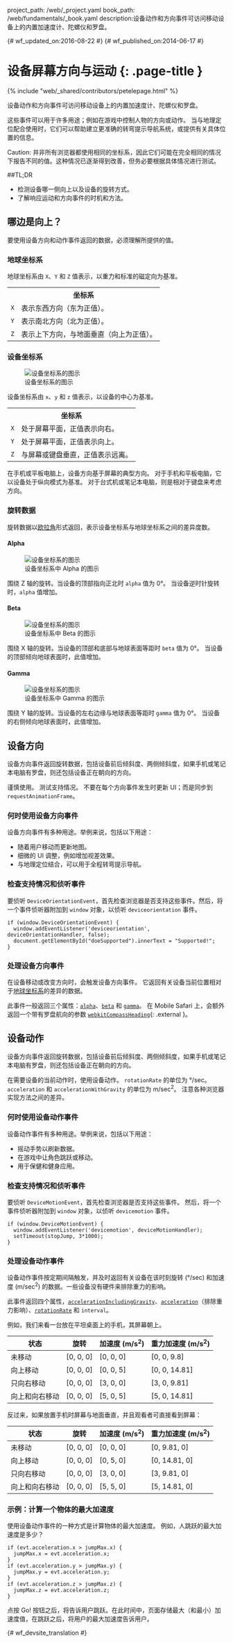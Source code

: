 project_path: /web/_project.yaml
book_path: /web/fundamentals/_book.yaml
description:设备动作和方向事件可访问移动设备上的内置加速度计、陀螺仪和罗盘。

{# wf_updated_on:2016-08-22 #}
{# wf_published_on:2014-06-17 #}

# 设备屏幕方向与运动 {: .page-title }

{% include "web/_shared/contributors/petelepage.html" %}

设备动作和方向事件可访问移动设备上的内置加速度计、陀螺仪和罗盘。


这些事件可以用于许多用途；例如在游戏中控制人物的方向或动作。
当与地理定位配合使用时，它们可以帮助建立更准确的转弯提示导航系统，或提供有关具体位置的信息。



Caution: 并非所有浏览器都使用相同的坐标系，因此它们可能在完全相同的情况下报告不同的值。这种情况已逐渐得到改善，但务必要根据具体情况进行测试。

##TL;DR

* 检测设备哪一侧向上以及设备的旋转方式。
* 了解响应运动和方向事件的时机和方法。


## 哪边是向上？

要使用设备方向和动作事件返回的数据，必须理解所提供的值。
  

### 地球坐标系

地球坐标系由 `X`、`Y` 和 `Z` 值表示，以重力和标准的磁定向为基准。


<table class="responsive">
<tr><th colspan="2">坐标系</th></tr>
<tr>
  <td><code>X</code></td>
  <td>表示东西方向（东为正值）。</td>
</tr>
<tr>
  <td><code>Y</code></td>
  <td>表示南北方向（北为正值）。</td>
</tr>
<tr>
  <td><code>Z</code></td>
  <td>表示上下方向，与地面垂直（向上为正值）。
</td>

</tr>
</table>

### 设备坐标系

<div class="attempt-right">
  <figure id="fig1">
    <img src="images/axes.png" alt="设备坐标系的图示">
    <figcaption>
      设备坐标系的图示</figcaption>

  </figure>
</div>

<!-- Special thanks to Sheppy (https://developer.mozilla.org/en-US/profiles/Sheppy)
  for his images which are in the public domain. -->

设备坐标系由 `x`、`y` 和 `z` 值表示，以设备的中心为基准。


<table class="responsive">
<tr><th colspan="2">坐标系</th></tr>
<tr>
  <td><code>X</code></td>
  <td>处于屏幕平面，正值表示向右。</td>
</tr>
<tr>
  <td><code>Y</code></td>
  <td>处于屏幕平面，正值表示向上。</td>
</tr>
<tr>
  <td><code>Z</code></td>
  <td>与屏幕或键盘垂直，正值表示远离。
</td>

</tr>
</table>

在手机或平板电脑上，设备方向基于屏幕的典型方向。
对于手机和平板电脑，它以设备处于纵向模式为基准。
对于台式机或笔记本电脑，则是相对于键盘来考虑方向。


### 旋转数据

旋转数据以[欧拉角](https://en.wikipedia.org/wiki/Euler_angles)形式返回，表示设备坐标系与地球坐标系之间的差异度数。



#### Alpha

<div class="attempt-right">
  <figure id="fig1">
    <img src="images/alpha.png" alt="设备坐标系的图示">
    <figcaption>
      设备坐标系中 Alpha 的图示</figcaption>

  </figure>
</div>

围绕 Z 轴的旋转。当设备的顶部指向正北时 `alpha` 值为 0&deg;。
当设备逆时针旋转时，`alpha` 值增加。


<div style="clear:both;"></div>

#### Beta

<div class="attempt-right">
  <figure id="fig1">
    <img src="images/beta.png" alt="设备坐标系的图示">
    <figcaption>
      设备坐标系中 Beta 的图示</figcaption>

  </figure>
</div>

围绕 X 轴的旋转。当设备的顶部和底部与地球表面等距时 `beta` 值为 0&deg;。
当设备的顶部倾向地球表面时，此值增加。


<div style="clear:both;"></div>

#### Gamma

<div class="attempt-right">
  <figure id="fig1">
    <img src="images/gamma.png" alt="设备坐标系的图示">
    <figcaption>
      设备坐标系中 Gamma 的图示</figcaption>

  </figure>
</div>

围绕 Y 轴的旋转。当设备的左右边缘与地球表面等距时 `gamma` 值为 0&deg;。
当设备的右侧倾向地球表面时，此值增加。


<div style="clear:both;"></div>

## 设备方向

设备方向事件返回旋转数据，包括设备前后倾斜度、两侧倾斜度，如果手机或笔记本电脑有罗盘，则还包括设备正在朝向的方向。



谨慎使用。
测试支持情况。
不要在每个方向事件发生时更新 UI；而是同步到 `requestAnimationFrame`。

### 何时使用设备方向事件

设备方向事件有多种用途。举例来说，包括以下用途：

* 随着用户移动而更新地图。
* 细微的 UI 调整，例如增加视差效果。
* 与地理定位结合，可以用于全程转弯提示导航。

### 检查支持情况和侦听事件

要侦听 `DeviceOrientationEvent`，首先检查浏览器是否支持这些事件。然后，将一个事件侦听器附加到 `window` 对象，以侦听 `deviceorientation` 事件。 

    if (window.DeviceOrientationEvent) {
      window.addEventListener('deviceorientation', deviceOrientationHandler, false);
      document.getElementById("doeSupported").innerText = "Supported!";
    }

### 处理设备方向事件

在设备移动或改变方向时，会触发设备方向事件。
它返回有关设备当前位置相对于[地球坐标系](#earth-coordinate-frame)的差异的数据。



此事件一般返回三个属性：[`alpha`](#alpha)、[`beta`](#beta) 和 [`gamma`](#gamma)。
在 Mobile Safari 上，会额外返回一个带有罗盘航向的参数 [`webkitCompassHeading`](https://developer.apple.com/library/ios/documentation/SafariDOMAdditions/Reference/DeviceOrientationEventClassRef/){: .external }。



## 设备动作 

设备方向事件返回旋转数据，包括设备前后倾斜度、两侧倾斜度，如果手机或笔记本电脑有罗盘，则还包括设备正在朝向的方向。



在需要设备的当前动作时，使用设备动作。
`rotationRate` 的单位为 &deg;/sec。
`acceleration` 和 `accelerationWithGravity` 的单位为 m/sec<sup>2</sup>。
注意各种浏览器实现方法之间的差异。

### 何时使用设备动作事件

设备动作事件有多种用途。举例来说，包括以下用途：

* 摇动手势以刷新数据。
* 在游戏中让角色跳跃或移动。
* 用于保健和健身应用。


### 检查支持情况和侦听事件

要侦听 `DeviceMotionEvent`，首先检查浏览器是否支持这些事件。
然后，将一个事件侦听器附加到 `window` 对象，以侦听 `devicemotion` 事件。
 

    if (window.DeviceMotionEvent) {
      window.addEventListener('devicemotion', deviceMotionHandler);
      setTimeout(stopJump, 3*1000);
    }

### 处理设备动作事件

设备动作事件按定期间隔触发，并及时返回有关设备在该时刻旋转 (&deg;/sec) 和加速度 (m/sec<sup>2</sup>) 的数据。一些设备没有硬件来排除重力的影响。


此事件返回四个属性，[`accelerationIncludingGravity`](#device-coordinate-frame)、[`acceleration`](#device-coordinate-frame)（排除重力影响）、[`rotationRate`](#rotation-data) 和 `interval`。




例如，我们来看一台放在平坦桌面上的手机，其屏幕朝上。


<table>
  <thead>
    <tr>
      <th data-th="State">状态</th>
      <th data-th="Rotation">旋转</th>
      <th data-th="Acceleration (m/s<sup>2</sup>)">加速度 (m/s<sup>2</sup>)</th>
      <th data-th="Acceleration with gravity (m/s<sup>2</sup>)">重力加速度 (m/s<sup>2</sup>)</th>
    </tr>
  </thead>
  <tbody>
    <tr>
      <td data-th="State">未移动</td>
      <td data-th="Rotation">[0, 0, 0]</td>
      <td data-th="Acceleration">[0, 0, 0]</td>
      <td data-th="Acceleration with gravity">[0, 0, 9.8]</td>
    </tr>
    <tr>
      <td data-th="State">向上移动</td>
      <td data-th="Rotation">[0, 0, 0]</td>
      <td data-th="Acceleration">[0, 0, 5]</td>
      <td data-th="Acceleration with gravity">[0, 0, 14.81]</td>
    </tr>
    <tr>
      <td data-th="State">只向右移动</td>
      <td data-th="Rotation">[0, 0, 0]</td>
      <td data-th="Acceleration">[3, 0, 0]</td>
      <td data-th="Acceleration with gravity">[3, 0, 9.81]</td>
    </tr>
    <tr>
      <td data-th="State">向上和向右移动</td>
      <td data-th="Rotation">[0, 0, 0]</td>
      <td data-th="Acceleration">[5, 0, 5]</td>
      <td data-th="Acceleration with gravity">[5, 0, 14.81]</td>
    </tr>
  </tbody>
</table>

反过来，如果放置手机时屏幕与地面垂直，并且观看者可直接看到屏幕：


<table>
  <thead>
    <tr>
      <th data-th="State">状态</th>
      <th data-th="Rotation">旋转</th>
      <th data-th="Acceleration (m/s<sup>2</sup>)">加速度 (m/s<sup>2</sup>)</th>
      <th data-th="Acceleration with gravity (m/s<sup>2</sup>)">重力加速度 (m/s<sup>2</sup>)</th>
    </tr>
  </thead>
  <tbody>
    <tr>
      <td data-th="State">未移动</td>
      <td data-th="Rotation">[0, 0, 0]</td>
      <td data-th="Acceleration">[0, 0, 0]</td>
      <td data-th="Acceleration with gravity">[0, 9.81, 0]</td>
    </tr>
    <tr>
      <td data-th="State">向上移动</td>
      <td data-th="Rotation">[0, 0, 0]</td>
      <td data-th="Acceleration">[0, 5, 0]</td>
      <td data-th="Acceleration with gravity">[0, 14.81, 0]</td>
    </tr>
    <tr>
      <td data-th="State">只向右移动</td>
      <td data-th="Rotation">[0, 0, 0]</td>
      <td data-th="Acceleration">[3, 0, 0]</td>
      <td data-th="Acceleration with gravity">[3, 9.81, 0]</td>
    </tr>
    <tr>
      <td data-th="State">向上和向右移动</td>
      <td data-th="Rotation">[0, 0, 0]</td>
      <td data-th="Acceleration">[5, 5, 0]</td>
      <td data-th="Acceleration with gravity">[5, 14.81, 0]</td>
    </tr>
  </tbody>
</table>

### 示例：计算一个物体的最大加速度

使用设备动作事件的一种方式是计算物体的最大加速度。
例如，人跳跃的最大加速度是多少？


    if (evt.acceleration.x > jumpMax.x) {
      jumpMax.x = evt.acceleration.x;
    }
    if (evt.acceleration.y > jumpMax.y) {
      jumpMax.y = evt.acceleration.y;
    }
    if (evt.acceleration.z > jumpMax.z) {
      jumpMax.z = evt.acceleration.z;
    }


点按 Go! 按钮之后，将告诉用户跳跃。在此时间中，页面存储最大（和最小）加速度值，在跳跃之后，将用户的最大加速度告诉用户。




{# wf_devsite_translation #}
